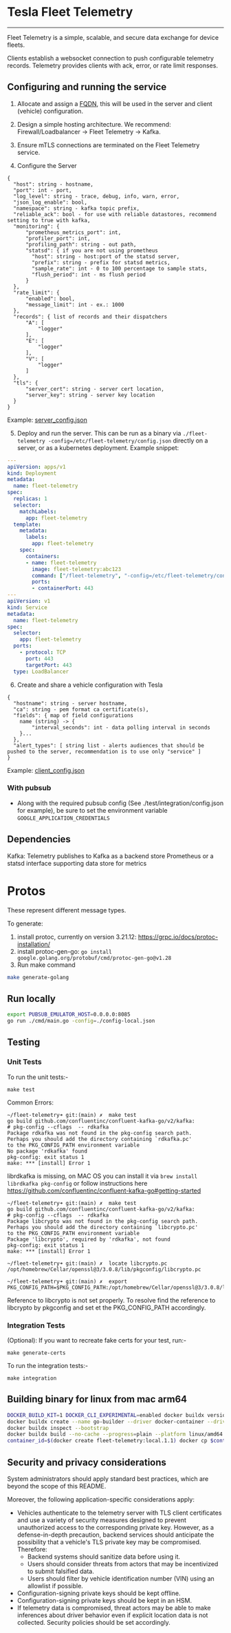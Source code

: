 # Tesla Fleet Telemetry
---------------------------------

Fleet Telemetry is a simple, scalable, and secure data exchange for device fleets.

Clients establish a websocket connection to push configurable telemetry records. Telemetry provides clients with ack, error, or rate limit responses.


## Configuring and running the service
1. Allocate and assign a [FQDN](https://en.wikipedia.org/wiki/Fully_qualified_domain_name), this will be used in the server and client (vehicle) configuration.

2. Design a simple hosting architecture.  We recommend: Firewall/Loadbalancer -> Fleet Telemetry -> Kafka.

3. Ensure mTLS connections are terminated on the Fleet Telemetry service.

4. Configure the Server
```
{
  "host": string - hostname,
  "port": int - port,
  "log_level": string - trace, debug, info, warn, error,
  "json_log_enable": bool,
  "namespace": string - kafka topic prefix,
  "reliable_ack": bool - for use with reliable datastores, recommend setting to true with kafka,
  "monitoring": {
      "prometheus_metrics_port": int,
      "profiler_port": int,
      "profiling_path": string - out path,
      "statsd": { if you are not using prometheus
        "host": string - host:port of the statsd server,
        "prefix": string - prefix for statsd metrics,
        "sample_rate": int - 0 to 100 percentage to sample stats,
        "flush_period": int - ms flush period
      }
  },
  "rate_limit": {
      "enabled": bool,
      "message_limit": int - ex.: 1000
  },
  "records": { list of records and their dispatchers
      "A": [
          "logger"
      ],
      "E": [
          "logger"
      ],
      "V": [
          "logger"
      ]
  },
  "tls": {
      "server_cert": string - server cert location,
      "server_key": string - server key location
  }
}
```
Example: [server_config.json](./examples/server_config.json)

5. Deploy and run the server.  This can be run as a binary via `./fleet-telemetry -config=/etc/fleet-telemetry/config.json` directly on a server, or as a kubernetes deployment.  Example snippet:
```yaml
---
apiVersion: apps/v1
kind: Deployment
metadata:
  name: fleet-telemetry
spec:
  replicas: 1
  selector:
    matchLabels:
      app: fleet-telemetry
  template:
    metadata:
      labels:
        app: fleet-telemetry
    spec:
      containers:
      - name: fleet-telemetry
        image: fleet-telemetry:abc123
        command: ["/fleet-telemetry", "-config=/etc/fleet-telemetry/config.json"]
        ports:
        - containerPort: 443
---
apiVersion: v1
kind: Service
metadata:
  name: fleet-telemetry
spec:
  selector:
    app: fleet-telemetry
  ports:
    - protocol: TCP
      port: 443
      targetPort: 443
  type: LoadBalancer
```

6. Create and share a vehicle configuration with Tesla
```
{
  "hostname": string - server hostname,
  "ca": string - pem format ca certificate(s),
  "fields": { map of field configurations
    name (string) -> {
        "interval_seconds": int - data polling interval in seconds
    }...
  },
  "alert_types": [ string list - alerts audiences that should be pushed to the server, recommendation is to use only "service" ]
}
```
Example: [client_config.json](./examples/client_config.json)


### With pubsub
- Along with the required pubsub config (See ./test/integration/config.json for example), be sure to set the environment variable `GOOGLE_APPLICATION_CREDENTIALS`


## Dependencies

Kafka: Telemetry publishes to Kafka as a backend store
Prometheus or a statsd interface supporting data store for metrics

# Protos

These represent different message types.  

To generate:
1. install protoc, currently on version 3.21.12: https://grpc.io/docs/protoc-installation/
2. install protoc-gen-go: `go install google.golang.org/protobuf/cmd/protoc-gen-go@v1.28`
3. Run make command
```sh
make generate-golang
```

## Run locally
```sh
export PUBSUB_EMULATOR_HOST=0.0.0.0:8085
go run ./cmd/main.go -config=./config-local.json
```

## Testing

### Unit Tests
To run the unit tests:-

 `make test`

Common Errors:

    ~/fleet-telemetry➜ git:(main) ✗  make test
    go build github.com/confluentinc/confluent-kafka-go/v2/kafka:
    # pkg-config --cflags  -- rdkafka
    Package rdkafka was not found in the pkg-config search path.
    Perhaps you should add the directory containing `rdkafka.pc'
    to the PKG_CONFIG_PATH environment variable
    No package 'rdkafka' found
    pkg-config: exit status 1
    make: *** [install] Error 1

librdkafka is missing, on MAC OS you can install it via `brew install librdkafka pkg-config` or follow instructions here https://github.com/confluentinc/confluent-kafka-go#getting-started

    ~/fleet-telemetry➜ git:(main) ✗  make test
    go build github.com/confluentinc/confluent-kafka-go/v2/kafka:
    # pkg-config --cflags  -- rdkafka
    Package libcrypto was not found in the pkg-config search path.
    Perhaps you should add the directory containing `libcrypto.pc'
    to the PKG_CONFIG_PATH environment variable
    Package 'libcrypto', required by 'rdkafka', not found
    pkg-config: exit status 1
    make: *** [install] Error 1

    ~/fleet-telemetry➜ git:(main) ✗  locate libcrypto.pc
    /opt/homebrew/Cellar/openssl@3/3.0.8/lib/pkgconfig/libcrypto.pc

    ~/fleet-telemetry➜ git:(main) ✗  export PKG_CONFIG_PATH=$PKG_CONFIG_PATH:/opt/homebrew/Cellar/openssl@3/3.0.8/lib/pkgconfig/

Reference to libcrypto is not set properly. To resolve find the reference to libcrypto by pkgconfig and set et the PKG_CONFIG_PATH accordingly.

### Integration Tests
(Optional): If you want to recreate fake certs for your test, run:-

`make generate-certs`

To run the integration tests:-

`make integration`

## Building binary for linux from mac arm64

```sh
DOCKER_BUILD_KIT=1 DOCKER_CLI_EXPERIMENTAL=enabled docker buildx version
docker buildx create --name go-builder --driver docker-container --driver-opt network=host --buildkitd-flags '--allow-insecure-entitlement network.host' --use
docker buildx inspect --bootstrap
docker buildx build --no-cache --progress=plain --platform linux/amd64 -t <name:tag>(e.x.: fleet-telemetry:local.1.1) -f Dockerfile . --load
container_id=$(docker create fleet-telemetry:local.1.1) docker cp $container_id:/fleet-telemetry /tmp/fleet-telemetry
```

## Security and privacy considerations

System administrators should apply standard best practices, which are beyond
the scope of this README.

Moreover, the following application-specific considerations apply:

* Vehicles authenticate to the telemetry server with TLS client certificates
  and use a variety of security measures designed to prevent unauthorized
  access to the corresponding private key. However, as a defense-in-depth
  precaution, backend services should anticipate the possibility that a
  vehicle's TLS private key may be compromised. Therefore:
  * Backend systems should sanitize data before using it.
  * Users should consider threats from actors that may be incentivized to
    submit falsified data.
  * Users should filter by vehicle identification number (VIN) using an
    allowlist if possible.
* Configuration-signing private keys should be kept offline.
* Configuration-signing private keys should be kept in an HSM.
* If telemetry data is compromised, threat actors may be able to make
  inferences about driver behavior even if explicit location data is not
  collected. Security policies should be set accordingly.
